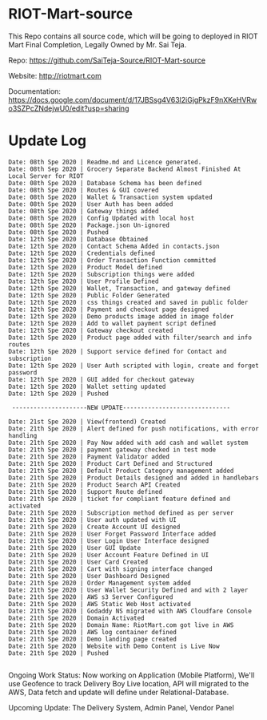 # RIOT-Mart-source

This Repo contains all source code, which will be going to deployed in RIOT Mart Final Completion, Legally Owned by Mr. Sai Teja.

Repo: https://github.com/SaiTeja-Source/RIOT-Mart-source

Website: http://riotmart.com

Documentation: https://docs.google.com/document/d/17JBSsg4V63l2iGjgPkzF9nXKeHVRwo3SZPcZNdejwU0/edit?usp=sharing

# Update Log
```
Date: 08th Spe 2020 | Readme.md and Licence generated.
Date: 08th Sep 2020 | Grocery Separate Backend Almost Finished At Local Server for RIOT
Date: 08th Spe 2020 | Database Schema has been defined
Date: 08th Spe 2020 | Routes & GUI covered
Date: 08th Spe 2020 | Wallet & Transaction system updated
Date: 08th Spe 2020 | User Auth has been added
Date: 08th Spe 2020 | Gateway things added
Date: 08th Spe 2020 | Config Updated with local host
Date: 08th Spe 2020 | Package.json Un-ignored
Date: 08th Spe 2020 | Pushed 
Date: 12th Spe 2020 | Database Obtained
Date: 12th Spe 2020 | Contact Schema Added in contacts.json
Date: 12th Spe 2020 | Credentials defined
Date: 12th Spe 2020 | Order Transaction Function committed
Date: 12th Spe 2020 | Product Model defined
Date: 12th Spe 2020 | Subscription things were added
Date: 12th Spe 2020 | User Profile Defined
Date: 12th Spe 2020 | Wallet, Transaction, and gateway defined
Date: 12th Spe 2020 | Public Folder Generated
Date: 12th Spe 2020 | css things created and saved in public folder
Date: 12th Spe 2020 | Payment and checkout page designed
Date: 12th Spe 2020 | Demo products image added in image folder
Date: 12th Spe 2020 | Add to wallet payment script defined
Date: 12th Spe 2020 | Gateway checkout created
Date: 12th Spe 2020 | Product page added with filter/search and info routes
Date: 12th Spe 2020 | Support service defined for Contact and subscription
Date: 12th Spe 2020 | User Auth scripted with login, create and forget password
Date: 12th Spe 2020 | GUI added for checkout gateway
Date: 12th Spe 2020 | Wallet setting updated
Date: 12th Spe 2020 | Pushed

 ---------------------NEW UPDATE------------------------------

Date: 21st Spe 2020 | View(frontend) Created
Date: 21th Spe 2020 | Alert defined for push notifications, with error handling
Date: 21th Spe 2020 | Pay Now added with add cash and wallet system
Date: 21th Spe 2020 | payment gateway checked in test mode
Date: 21th Spe 2020 | Payment Validator added
Date: 21th Spe 2020 | Product Cart Defined and Structured
Date: 21th Spe 2020 | Default Product Category management added
Date: 21th Spe 2020 | Product Details designed and added in handlebars
Date: 21th Spe 2020 | Product Search API Created
Date: 21th Spe 2020 | Support Route defined
Date: 21th Spe 2020 | ticket for compliant feature defined and activated
Date: 21th Spe 2020 | Subscription method defined as per server
Date: 21th Spe 2020 | User auth updated with UI
Date: 21th Spe 2020 | Create Account UI designed
Date: 21th Spe 2020 | User Forget Password Interface added
Date: 21th Spe 2020 | User Login User Interface designed
Date: 21th Spe 2020 | User GUI Update
Date: 21th Spe 2020 | User Account Feature Defined in UI
Date: 21th Spe 2020 | User Card Created
Date: 21th Spe 2020 | Cart with signing interface changed
Date: 21th Spe 2020 | User Dashboard Designed
Date: 21th Spe 2020 | Order Management system added
Date: 21th Spe 2020 | User Wallet Security Defined and with 2 layer
Date: 21th Spe 2020 | AWS s3 Server Configured
Date: 21th Spe 2020 | AWS Static Web Host activated
Date: 21th Spe 2020 | Godaddy NS migrated with AWS Cloudfare Console
Date: 21th Spe 2020 | Domain Activated
Date: 21th Spe 2020 | Domain Name: RiotMart.com got live in AWS
Date: 21th Spe 2020 | AWS log container defined
Date: 21th Spe 2020 | Demo landing page created
Date: 21th Spe 2020 | Website with Demo Content is Live Now
Date: 21th Spe 2020 | Pushed


```

Ongoing Work Status: Now working on Application (Mobile Platform), We'll use Geofence to track Delivery Boy Live location, API will migrated to the AWS, Data fetch and update will define under Relational-Database.

Upcoming Update: The Delivery System, Admin Panel, Vendor Panel


